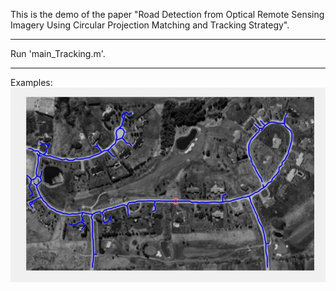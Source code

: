 This is the demo of the paper "Road Detection from Optical Remote Sensing Imagery Using Circular Projection Matching and Tracking Strategy".
*************************************************************
Run 'main_Tracking.m'.
*************************************************************
Examples:
![image](https://github.com/Lilin2015/Circular-Projection-Matching-for-Road-Tracking/raw/master/display/1.jpg)